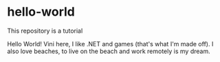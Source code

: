 # hello-world
This repository is a tutorial

Hello World!
Vini here, I like .NET and games (that's what I'm made off).
I also love beaches, to live on the beach and work remotely is my dream.
